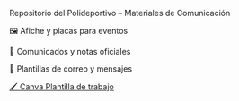 Repositorio del Polideportivo – Materiales de Comunicación

🖼️ Afiche y placas para eventos

📣 Comunicados y notas oficiales

📧 Plantillas de correo y mensajes

[🖌️ Canva Plantilla de trabajo](https://www.canva.com/design/DAGpORWMcnE/CJ7FsdaH3UR2D2oFTR2pHQ/edit?utm_content=DAGpORWMcnE&utm_campaign=designshare&utm_medium=link2&utm_source=sharebutton)
    
